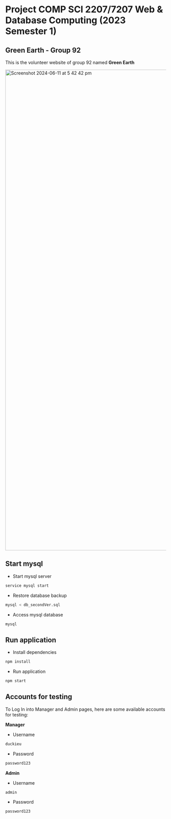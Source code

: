 # Project COMP SCI 2207/7207 Web & Database Computing (2023 Semester 1)
## Green Earth - Group 92
This is the volunteer website of group 92 named **Green Earth**

<img width="1500" alt="Screenshot 2024-06-11 at 5 42 42 pm" src="https://github.com/UAdelaide/24S1_WDC_UG_Group_92/assets/140358233/71263da1-2420-4a29-9a4e-b4730dda3875">

## Start mysql
- Start mysql server
```bash
service mysql start
```

- Restore database backup
```bash
mysql < db_secondVer.sql
```

- Access mysql database
```bash
mysql
```

## Run application
- Install dependencies
```bash
npm install
```
- Run application
```bash
npm start
```
## Accounts for testing
To Log In into Manager and Admin pages, here are some available accounts for testing:

**Manager**
- Username
```bash
duckieu
```
- Password
```bash
password123
```

**Admin**
- Username
```bash
admin
```
- Password
```bash
password123
```

